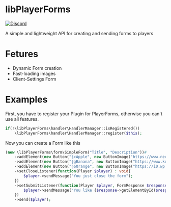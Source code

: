 # libPlayerForms
[![Discord](https://img.shields.io/discord/692324167281934386?color=informational&label=discord)](https://discord.gg/2pADFQW)

A simple and lightweight API for creating and sending forms to players

# Fetures
- Dynamic Form creation
- Fast-loading images
- Client-Settings Form

# Examples
First, you have to register your Plugin for PlayerForms, otherwise you can't use all features.
```php
if(!\libPlayerForms\handler\HandlerManager::isRegistered())
    \libPlayerForms\handler\HandlerManager::register($this);
```

Now you can create a Form like this
```php
(new \libPlayerForms\form\SimpleForm("Title", "Description"))#
    ->addElement(new Button("§cApple", new ButtonImage("https://www.neurodermitis-bund.de/assets/images/a/apfel_juni_2019-40b09b3f.jpg", ButtonImage::TYPE_URL)))
    ->addElement(new Button("§gBanana", new ButtonImage("https://www.kochschule.de/sites/default/files/images/kochwissen/440/banane.jpg", ButtonImage::TYPE_URL)))
   	->addElement(new Button("§6Orange", new ButtonImage("https://i0.wp.com/www.agriculturenigeria.com/wp-content/uploads/2020/01/orange-1.jpg", ButtonImage::TYPE_URL)))
   	->setCloseListener(function(Player $player) : void{
   		$player->sendMessage("You just close the form");
  	})
    ->setSubmitListener(function(Player $player, FormResponse $response) : void{
    	$player->sendMessage("You like {$response->getElementById($response->getActualResponse())->getText()}!");
    })
    ->send($player);
```